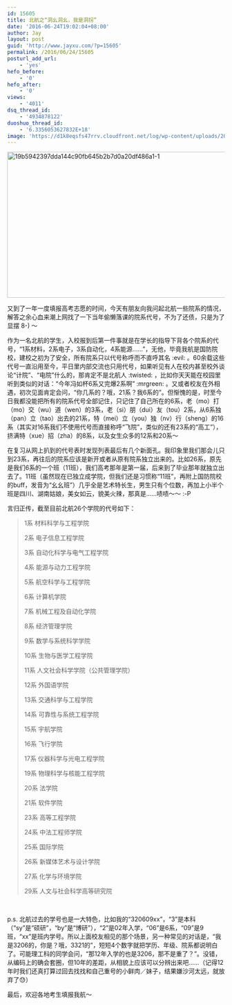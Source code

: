 ```yaml
---
id: 15605
title: 北航之“洞幺洞幺，我是洞拐”
date: '2016-06-24T19:02:04+08:00'
author: Jay
layout: post
guid: 'http://www.jayxu.com/?p=15605'
permalink: /2016/06/24/15605
posturl_add_url:
    - 'yes'
hefo_before:
    - '0'
hefo_after:
    - '0'
views:
    - '4011'
dsq_thread_id:
    - '4934878122'
duoshuo_thread_id:
    - '6.3356053627832E+18'
image: 'https://d1k8eqsfs47rrv.cloudfront.net/log/wp-content/uploads/2016/06/19b5942397dda144c90fb645b2b7d0a20df486a1-1.jpg'
---
```


<a href="http://www.jayxu.com/log/wp-content/uploads/2016/06/19b5942397dda144c90fb645b2b7d0a20df486a1-1.jpg"><img class="alignnone size-medium wp-image-15633" src="http://www.jayxu.com/log/wp-content/uploads/2016/06/19b5942397dda144c90fb645b2b7d0a20df486a1-1-600x337.jpg" alt="19b5942397dda144c90fb645b2b7d0a20df486a1-1" width="600" height="337" /></a>

又到了一年一度填报高考志愿的时间，今天有朋友向我问起北航一些院系的情况，解答之余心血来潮上网找了一下当年偷懒落课的院系代号，不为了还债，只是为了显摆 8-) ～

作为一名北航的学生，入校报到后第一件事就是在学长的指导下背各个院系的代号，“1系材料，2系电子，3系自动化，4系能源……”，无他，毕竟我航是国防院校，建校之初为了安全，所有院系只以代号称呼而不直呼其名 :evil: 。60余载这些代号一直沿用至今，平日里内部交流也只用代号，如果听见有人在校内甚至校外谈论“计院”、“电院”什么的，那肯定不是北航人 :twisted: ，比如你天天能在校园里听到类似的对话：“今年冯如杯6系又完爆2系啊” :mrgreen: 。又或者校友在外相遇，初次见面肯定会问，“你几系的？哦，21系？我6系的”。但惭愧的是，时至今日我都没能把所有的院系代号全部记住，只记住了自己所在的6系，老（mo）打（mo）交（wu）道（wen）的3系，老（si）朋（dui）友（tou）2系，从6系独（pan）立（tao）出去的21系，特（mei）立（you）独（nv）行（sheng）的16系（其实对16系我们不使用代号而直接称呼“飞院”，类似的还有23系的“高工”），挤满特（xue）招（zha）的8系，以及女生众多的12系和20系～

在复习从网上扒到的代号表时发现列表最后有几个新面孔。我印象里我们那会儿只到23系，再往后的院系应该是新开或者从原有院系独立出来的。比如26系，原先是我们6系的一个班（11班），我们高考那年是第一届，后来到了毕业那年就独立出去了。11班（虽然现在已独立成学院，但我们还是习惯称“11班”，再附上国防院校的buff，发音为“幺幺班”）几乎全是艺术特长生，男生只有个位数，再加上小半个班是四川、湖南姑娘，美女如云，貌美火辣，那真是……啧啧～～ :-P

言归正传，截至目前北航26个学院的代号如下：
<blockquote>1系 材料科学与工程学院

2系 电子信息工程学院

3系 自动化科学与电气工程学院

4系 能源与动力工程学院

5系 航空科学与工程学院

6系 计算机学院

7系 机械工程及自动化学院

8系 经济管理学院

9系 数学与系统科学学院

10系 生物与医学工程学院

11系 人文社会科学学院（公共管理学院）

12系 外国语学院

13系 交通科学与工程学院

14系 可靠性与系统工程学院

15系 宇航学院

16系 飞行学院

17系 仪器科学与光电工程学院

19系 物理科学与核能工程学院

20系 法学院

21系 软件学院

23系 高等工程学院

24系 中法工程师学院

25系 国际学院

26系 新媒体艺术与设计学院

27系 化学与环境学院

29系 人文与社会科学高等研究院</blockquote>
&nbsp;

p.s. 北航过去的学号也是一大特色，比如我的“320609xx”，“3”是本科（“sy”是“硕研”，“by”是“博研”），“2”是02年入学，“06”是6系，“09”是9班，“xx”是班内学号。所以上面校友相见的那个场景，另一种常见的对话是，“我是3206的，你是？哦，3321的”，短短4个数字就把学历、年级、院系都说明白了。可能理工科的同学会问，“那12年入学的也是3206，那不是重了？”。没错，从编码上的确会套圈，但10年的差距，从相貌上应该可以分辨出来吧……（记得12年时我们还真打算过回去找找和自己重号的小鲜肉／妹子，结果嫌沙河太远，就放弃了😓）

最后，欢迎各地考生填报我航～